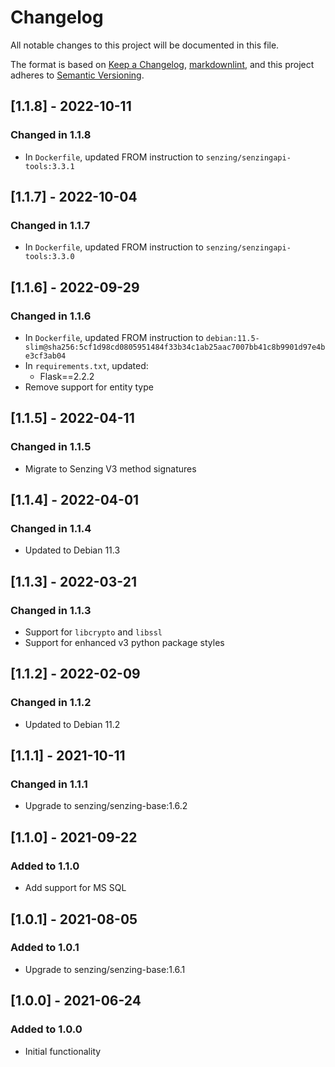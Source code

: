 # Changelog

All notable changes to this project will be documented in this file.

The format is based on [Keep a Changelog](https://keepachangelog.com/en/1.0.0/),
[markdownlint](https://dlaa.me/markdownlint/),
and this project adheres to [Semantic Versioning](https://semver.org/spec/v2.0.0.html).

## [1.1.8] - 2022-10-11

### Changed in 1.1.8

- In `Dockerfile`, updated FROM instruction to `senzing/senzingapi-tools:3.3.1`

## [1.1.7] - 2022-10-04

### Changed in 1.1.7

- In `Dockerfile`, updated FROM instruction to `senzing/senzingapi-tools:3.3.0`

## [1.1.6] - 2022-09-29

### Changed in 1.1.6

- In `Dockerfile`, updated FROM instruction to `debian:11.5-slim@sha256:5cf1d98cd0805951484f33b34c1ab25aac7007bb41c8b9901d97e4be3cf3ab04`
- In `requirements.txt`, updated:
  - Flask==2.2.2
- Remove support for entity type

## [1.1.5] - 2022-04-11

### Changed in 1.1.5

- Migrate to Senzing V3 method signatures

## [1.1.4] - 2022-04-01

### Changed in 1.1.4

- Updated to Debian 11.3

## [1.1.3] - 2022-03-21

### Changed in 1.1.3

- Support for `libcrypto` and `libssl`
- Support for enhanced v3 python package styles

## [1.1.2] - 2022-02-09

### Changed in 1.1.2

- Updated to Debian 11.2

## [1.1.1] - 2021-10-11

### Changed in 1.1.1

- Upgrade to senzing/senzing-base:1.6.2

## [1.1.0] - 2021-09-22

### Added to 1.1.0

- Add support for MS SQL

## [1.0.1] - 2021-08-05

### Added to 1.0.1

- Upgrade to senzing/senzing-base:1.6.1

## [1.0.0] - 2021-06-24

### Added to 1.0.0

- Initial functionality
